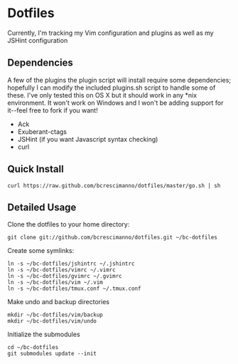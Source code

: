 Dotfiles
========

Currently, I'm tracking my Vim configuration and plugins as well as my JSHint configuration

Dependencies
------------

A few of the plugins the plugin script will install require some dependencies; hopefully
I can modify the included plugins.sh script to handle some of these. I've only tested this
on OS X but it should work in any *nix environment. It won't work on Windows and I won't be
adding support for it--feel free to fork if you want!

* Ack
* Exuberant-ctags
* JSHint (if you want Javascript syntax checking)
* curl

Quick Install
----

    curl https://raw.github.com/bcrescimanno/dotfiles/master/go.sh | sh

Detailed Usage
-----
Clone the dotfiles to your home directory:

    git clone git://github.com/bcrescimanno/dotfiles.git ~/bc-dotfiles

Create some symlinks:

    ln -s ~/bc-dotfiles/jshintrc ~/.jshintrc
    ln -s ~/bc-dotfiles/vimrc ~/.vimrc
    ln -s ~/bc-dotfiles/gvimrc ~/.gvimrc
    ln -s ~/bc-dotfiles/vim ~/.vim
    ln -s ~/bc-dotfiles/tmux.conf ~/.tmux.conf

Make undo and backup directories

    mkdir ~/bc-dotfiles/vim/backup
    mkdir ~/bc-dotfiles/vim/undo

Initialize the submodules

    cd ~/bc-dotfiles
    git submodules update --init
